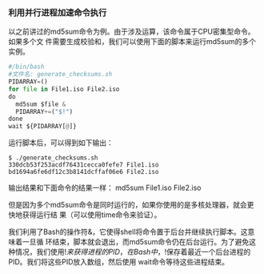 ### 利用并行进程加速命令执行

以之前讲过的md5sum命令为例。由于涉及运算，该命令属于CPU密集型命令。如果多个文 件需要生成校验和，我们可以使用下面的脚本来运行md5sum的多个实例。

```py
#/bin/bash
#文件名: generate_checksums.sh
PIDARRAY=()
for file in File1.iso File2.iso
do
  md5sum $file & 
  PIDARRAY+=("$!")
done
wait ${PIDARRAY[@]}
```

运行脚本后，可以得到如下输出：

```
$ ./generate_checksums.sh 
330dcb53f253acdf76431cecca0fefe7 File1.iso
bd1694a6fe6df12c3b8141dcffaf06e6 File2.iso
```

输出结果和下面命令的结果一样： md5sum File1.iso File2.iso

但是因为多个md5sum命令是同时运行的，如果你使用的是多核处理器，就会更快地获得运行结 果（可以使用time命令来验证）。

我们利用了Bash的操作符&，它使得shell将命令置于后台并继续执行脚本。这意味着一旦循 环结束，脚本就会退出，而md5sum命令仍在后台运行。为了避免这种情况，我们使用$!来获得 进程的PID，在Bash中，$!保存着最近一个后台进程的PID。我们将这些PID放入数组，然后使用 wait命令等待这些进程结束。

